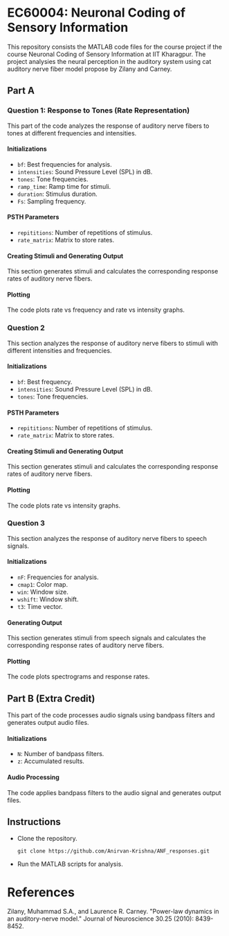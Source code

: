 # EC60004: Neuronal Coding of Sensory Information 

 This repository consists the MATLAB code files for the course project if the course Neuronal Coding of Sensory Information at IIT Kharagpur. The project analysies the neural perception in the auditory system using cat auditory nerve fiber model propose by Zilany and Carney.

## Part A

### Question 1: Response to Tones (Rate Representation)

This part of the code analyzes the response of auditory nerve fibers to tones at different frequencies and intensities.

#### Initializations

- `bf`: Best frequencies for analysis.
- `intensities`: Sound Pressure Level (SPL) in dB.
- `tones`: Tone frequencies.
- `ramp_time`: Ramp time for stimuli.
- `duration`: Stimulus duration.
- `Fs`: Sampling frequency.

#### PSTH Parameters

- `repititions`: Number of repetitions of stimulus.
- `rate_matrix`: Matrix to store rates.

#### Creating Stimuli and Generating Output

This section generates stimuli and calculates the corresponding response rates of auditory nerve fibers.

#### Plotting

The code plots rate vs frequency and rate vs intensity graphs.

### Question 2

This section analyzes the response of auditory nerve fibers to stimuli with different intensities and frequencies.

#### Initializations

- `bf`: Best frequency.
- `intensities`: Sound Pressure Level (SPL) in dB.
- `tones`: Tone frequencies.

#### PSTH Parameters

- `repititions`: Number of repetitions of stimulus.
- `rate_matrix`: Matrix to store rates.

#### Creating Stimuli and Generating Output

This section generates stimuli and calculates the corresponding response rates of auditory nerve fibers.

#### Plotting

The code plots rate vs intensity graphs.

### Question 3

This section analyzes the response of auditory nerve fibers to speech signals.

#### Initializations

- `nF`: Frequencies for analysis.
- `cmap1`: Color map.
- `win`: Window size.
- `wshift`: Window shift.
- `t3`: Time vector.

#### Generating Output

This section generates stimuli from speech signals and calculates the corresponding response rates of auditory nerve fibers.

#### Plotting

The code plots spectrograms and response rates.

## Part B (Extra Credit)

This part of the code processes audio signals using bandpass filters and generates output audio files.

#### Initializations

- `N`: Number of bandpass filters.
- `z`: Accumulated results.

#### Audio Processing

The code applies bandpass filters to the audio signal and generates output files.

## Instructions

- Clone the repository.
  ```
  git clone https://github.com/Anirvan-Krishna/ANF_responses.git
  ```
- Run the MATLAB scripts for analysis.

# References
Zilany, Muhammad S.A., and Laurence R. Carney. "Power-law dynamics in an auditory-nerve model." Journal of Neuroscience 30.25 (2010): 8439-8452.

